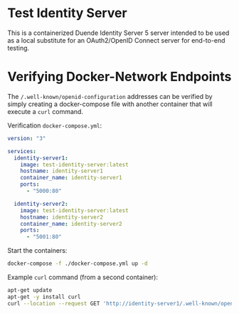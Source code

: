 # Test Identity Server

This is a containerized Duende Identity Server 5 server intended to be used as a local 
substitute for an OAuth2/OpenID Connect server for end-to-end testing.

# Verifying Docker-Network Endpoints

The `/.well-known/openid-configuration` addresses can be verified by simply creating a
docker-compose file with another container that will execute a `curl` command.

Verification `docker-compose.yml`:

```yml
version: "3"

services:
  identity-server1:
    image: test-identity-server:latest
    hostname: identity-server1
    container_name: identity-server1
    ports:
      - "5000:80"

  identity-server2:
    image: test-identity-server:latest
    hostname: identity-server2
    container_name: identity-server2
    ports:
      - "5001:80"
```

Start the containers:

```bash
docker-compose -f ./docker-compose.yml up -d
```

Example `curl` command (from a second container):

```bash
apt-get update
apt-get -y install curl
curl --location --request GET 'http://identity-server1/.well-known/openid-configuration'
```
